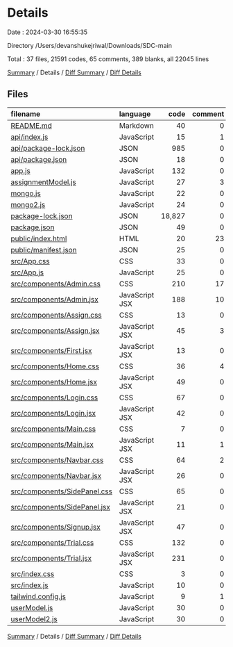 # Details

Date : 2024-03-30 16:55:35

Directory /Users/devanshukejriwal/Downloads/SDC-main

Total : 37 files,  21591 codes, 65 comments, 389 blanks, all 22045 lines

[Summary](results.md) / Details / [Diff Summary](diff.md) / [Diff Details](diff-details.md)

## Files
| filename | language | code | comment | blank | total |
| :--- | :--- | ---: | ---: | ---: | ---: |
| [README.md](/README.md) | Markdown | 40 | 0 | 33 | 73 |
| [api/index.js](/api/index.js) | JavaScript | 15 | 1 | 6 | 22 |
| [api/package-lock.json](/api/package-lock.json) | JSON | 985 | 0 | 1 | 986 |
| [api/package.json](/api/package.json) | JSON | 18 | 0 | 1 | 19 |
| [app.js](/app.js) | JavaScript | 132 | 0 | 53 | 185 |
| [assignmentModel.js](/assignmentModel.js) | JavaScript | 27 | 3 | 4 | 34 |
| [mongo.js](/mongo.js) | JavaScript | 22 | 0 | 7 | 29 |
| [mongo2.js](/mongo2.js) | JavaScript | 24 | 0 | 4 | 28 |
| [package-lock.json](/package-lock.json) | JSON | 18,827 | 0 | 1 | 18,828 |
| [package.json](/package.json) | JSON | 49 | 0 | 1 | 50 |
| [public/index.html](/index.html) | HTML | 20 | 23 | 1 | 44 |
| [public/manifest.json](/public/manifest.json) | JSON | 25 | 0 | 1 | 26 |
| [src/App.css](/src/App.css) | CSS | 33 | 0 | 6 | 39 |
| [src/App.js](/src/App.js) | JavaScript | 25 | 0 | 8 | 33 |
| [src/components/Admin.css](/src/components/Admin.css) | CSS | 210 | 17 | 50 | 277 |
| [src/components/Admin.jsx](/src/components/Admin.jsx) | JavaScript JSX | 188 | 10 | 18 | 216 |
| [src/components/Assign.css](/src/components/Assign.css) | CSS | 13 | 0 | 2 | 15 |
| [src/components/Assign.jsx](/src/components/Assign.jsx) | JavaScript JSX | 45 | 3 | 7 | 55 |
| [src/components/First.jsx](/src/components/First.jsx) | JavaScript JSX | 13 | 0 | 8 | 21 |
| [src/components/Home.css](/src/components/Home.css) | CSS | 36 | 4 | 7 | 47 |
| [src/components/Home.jsx](/src/components/Home.jsx) | JavaScript JSX | 49 | 0 | 7 | 56 |
| [src/components/Login.css](/src/components/Login.css) | CSS | 67 | 0 | 13 | 80 |
| [src/components/Login.jsx](/src/components/Login.jsx) | JavaScript JSX | 42 | 0 | 7 | 49 |
| [src/components/Main.css](/src/components/Main.css) | CSS | 7 | 0 | 5 | 12 |
| [src/components/Main.jsx](/src/components/Main.jsx) | JavaScript JSX | 11 | 1 | 9 | 21 |
| [src/components/Navbar.css](/src/components/Navbar.css) | CSS | 64 | 2 | 11 | 77 |
| [src/components/Navbar.jsx](/src/components/Navbar.jsx) | JavaScript JSX | 26 | 0 | 5 | 31 |
| [src/components/SidePanel.css](/src/components/SidePanel.css) | CSS | 65 | 0 | 13 | 78 |
| [src/components/SidePanel.jsx](/src/components/SidePanel.jsx) | JavaScript JSX | 21 | 0 | 8 | 29 |
| [src/components/Signup.jsx](/src/components/Signup.jsx) | JavaScript JSX | 47 | 0 | 20 | 67 |
| [src/components/Trial.css](/src/components/Trial.css) | CSS | 132 | 0 | 34 | 166 |
| [src/components/Trial.jsx](/src/components/Trial.jsx) | JavaScript JSX | 231 | 0 | 21 | 252 |
| [src/index.css](/src/index.css) | CSS | 3 | 0 | 0 | 3 |
| [src/index.js](/src/index.js) | JavaScript | 10 | 0 | 5 | 15 |
| [tailwind.config.js](/tailwind.config.js) | JavaScript | 9 | 1 | 2 | 12 |
| [userModel.js](/userModel.js) | JavaScript | 30 | 0 | 5 | 35 |
| [userModel2.js](/userModel2.js) | JavaScript | 30 | 0 | 5 | 35 |

[Summary](results.md) / Details / [Diff Summary](diff.md) / [Diff Details](diff-details.md)